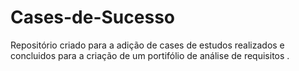 # Cases-de-Sucesso

Repositório criado para a adição de cases de estudos realizados e concluidos para a criação de um portifólio de análise de requisitos .
